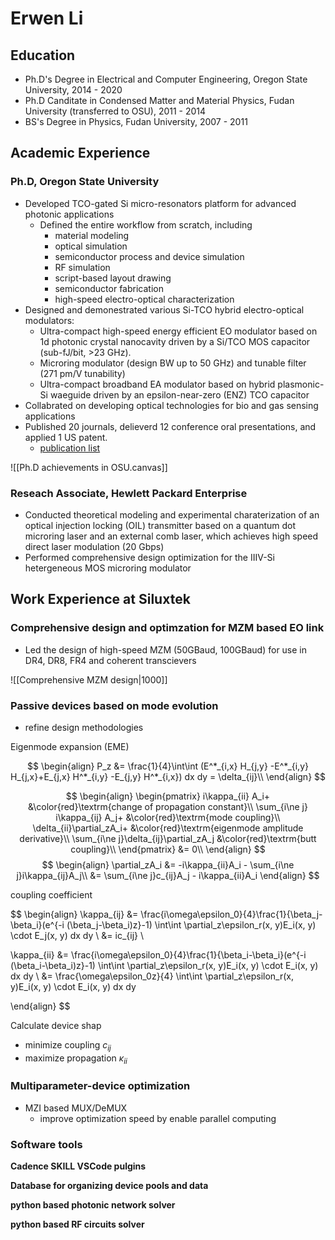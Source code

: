 # Erwen Li

## Education

- Ph.D's Degree in Electrical and Computer Engineering, Oregon State University, 2014 - 2020
- Ph.D Canditate in Condensed Matter and Material Physics, Fudan University (transferred to OSU), 2011 - 2014
- BS's Degree in Physics, Fudan University, 2007 - 2011

## Academic Experience

### Ph.D, Oregon State University

- Developed TCO-gated Si micro-resonators platform for advanced photonic applications
    - Defined the entire workflow from scratch, including 
        - material modeling
        - optical simulation 
        - semiconductor process and device simulation
        - RF simulation
        - script-based layout drawing
        - semiconductor fabrication
        - high-speed electro-optical characterization
- Designed and demonestrated various Si-TCO hybrid electro-optical modulators:
    - Ultra-compact high-speed energy efficient EO modulator based on 1d photonic crystal nanocavity driven by a Si/TCO MOS capacitor (sub-fJ/bit, >23 GHz).
    - Microring modulator (design BW up to 50 GHz) and tunable filter (271 pm/V tunability)
    - Ultra-compact broadband EA modulator based on hybrid plasmonic-Si waeguide driven by an epsilon-near-zero (ENZ) TCO capacitor
- Collabrated on developing optical technologies for bio and gas sensing applications
- Published 20 journals, delieverd 12 conference oral presentations, and applied 1 US patent.
    - [publication list](https://scholar.google.com/citations?view_op=list_works&hl=zh-CN&user=FXwjSWQAAAAJ)

![[Ph.D achievements in OSU.canvas]]


### Reseach Associate, Hewlett Packard Enterprise

- Conducted theoretical modeling and experimental charaterization of an optical injection locking (OIL) transmitter based on a quantum dot microring laser and an external comb laser, which achieves high speed direct laser modulation (20 Gbps)
- Performed comprehensive design optimization for the IIIV-Si hetergeneous MOS microring modulator

## Work Experience at Siluxtek

### Comprehensive design and optimzation for MZM based EO link

- Led the design of high-speed MZM (50GBaud, 100GBaud) for use in DR4, DR8, FR4 and coherent transcievers


![[Comprehensive MZM design|1000]]

### Passive devices based on mode evolution

- refine design methodologies

Eigenmode expansion (EME)

$$
\begin{align}
P_z &= \frac{1}{4}\int\int (E^*_{i,x} H_{j,y} -E^*_{i,y} H_{j,x}+E_{j,x} H^*_{i,y} -E_{j,y} H^*_{i,x}) dx dy = \delta_{ij}\\
\end{align}
$$

$$
\begin{align}
\begin{pmatrix}
i\kappa_{ii} A_i+  &\color{red}\textrm{change of propagation constant}\\
\sum_{i\ne j} i\kappa_{ij} A_j+ &\color{red}\textrm{mode coupling}\\
\delta_{ii}\partial_zA_i+ &\color{red}\textrm{eigenmode amplitude derivative}\\
\sum_{i\ne j}\delta_{ij}\partial_zA_j &\color{red}\textrm{butt coupling}\\
\end{pmatrix}
&= 0\\
\end{align}
$$
$$
\begin{align}
\partial_zA_i 
&= -i\kappa_{ii}A_i - \sum_{i\ne j}i\kappa_{ij}A_j\\
&= \sum_{i\ne j}c_{ij}A_j - i\kappa_{ii}A_i
\end{align}
$$

coupling coefficient

$$
\begin{align}
\kappa_{ij} 
&= \frac{i\omega\epsilon_0}{4}\frac{1}{\beta_j-\beta_i}(e^{-i (\beta_j-\beta_i)z}-1)
\int\int \partial_z\epsilon_r(x, y)E_i(x, y) \cdot E_j(x, y)  dx dy \\
&= ic_{ij} \\

\kappa_{ii} 
&= \frac{i\omega\epsilon_0}{4}\frac{1}{\beta_i-\beta_i}(e^{-i (\beta_i-\beta_i)z}-1)
\int\int \partial_z\epsilon_r(x, y)E_i(x, y) \cdot E_i(x, y)  dx dy \\
&= \frac{\omega\epsilon_0z}{4} \int\int \partial_z\epsilon_r(x, y)E_i(x, y) \cdot E_i(x, y)  dx dy

\end{align}
$$

Calculate device shap
- minimize coupling $c_{ij}$
- maximize propagation $\kappa_{ii}$

### Multiparameter-device optimization

- MZI based MUX/DeMUX
    - improve optimization speed by enable parallel computing
    
### Software tools

**Cadence SKILL VSCode pulgins**

**Database for organizing device pools and data**

**python based photonic network solver**

**python based RF circuits solver**

